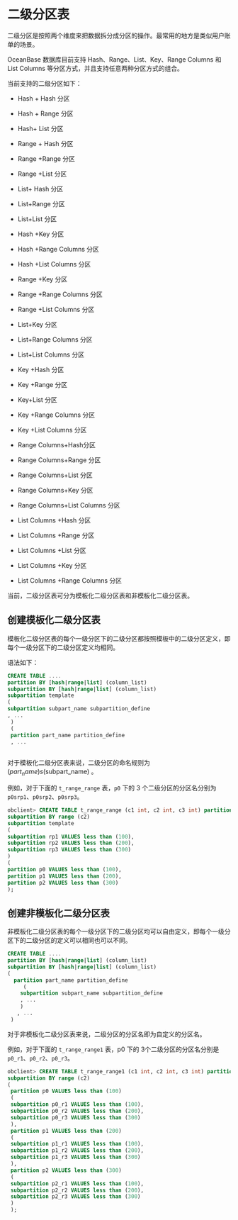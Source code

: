 二级分区表 
==========================

二级分区是按照两个维度来把数据拆分成分区的操作。最常用的地方是类似用户账单的场景。

OceanBase 数据库目前支持 Hash、Range、List、Key、Range Columns 和 List Columns 等分区方式，并且支持任意两种分区方式的组合。

当前支持的二级分区如下：

* Hash + Hash 分区

  

* Hash + Range 分区

  

* Hash+ List 分区

  

* Range + Hash 分区

  

* Range +Range 分区

  

* Range +List 分区

  

* List+ Hash 分区

  

* List+Range 分区

  

* List+List 分区

  

* Hash +Key 分区

  

* Hash +Range Columns 分区

  

* Hash +List Columns 分区

  

* Range +Key 分区

  

* Range +Range Columns 分区

  

* Range +List Columns 分区

  

* List+Key 分区

  

* List+Range Columns 分区

  

* List+List Columns 分区

  

* Key +Hash 分区

  

* Key +Range 分区

  

* Key+List 分区

  

* Key +Range Columns 分区

  

* Key +List Columns 分区

  

* Range Columns+Hash分区

  

* Range Columns+Range 分区

  

* Range Columns+List 分区

  

* Range Columns+Key 分区

  

* Range Columns+List Columns 分区

  

* List Columns +Hash 分区

  

* List Columns +Range 分区

  

* List Columns +List 分区

  

* List Columns +Key 分区

  

* List Columns +Range Columns 分区

  




当前，⼆级分区表可分为模板化二级分区表和非模板化二级分区表。

创建模板化二级分区表 
-------------------------------

模板化⼆级分区表的每个⼀级分区下的⼆级分区都按照模板中的⼆级分区定义，即每个⼀级分区下的⼆级分区定义均相同。

语法如下：

```sql
CREATE TABLE ....
partition BY [hash|range|list] (column_list)
subpartition BY [hash|range|list] (column_list)
subpartition template
(
subpartition subpart_name subpartition_define
, ...
 )
 (
 partition part_name partition_define
 , ...
 
```



对于模板化⼆级分区表来说，⼆级分区的命名规则为 ($part_name)s($subpart_name) 。

例如，对于下⾯的 `t_range_range` 表，`p0` 下的 3 个⼆级分区的分区名分别为 `p0srp1`、`p0srp2`、`p0srp3`。

```sql
obclient> CREATE TABLE t_range_range (c1 int, c2 int, c3 int) partition BY range(c1)
subpartition BY range (c2)
subpartition template
(
subpartition rp1 VALUES less than (100),
subpartition rp2 VALUES less than (200),
subpartition rp3 VALUES less than (300)
)
(
partition p0 VALUES less than (100),
partition p1 VALUES less than (200),
partition p2 VALUES less than (300)
);
```



创建非模板化二级分区表 
--------------------------------

⾮模板化⼆级分区表的每个⼀级分区下的⼆级分区均可以⾃由定义，即每个⼀级分区下的⼆级分区的定义可以相同也可以不同。

```sql
CREATE TABLE ....
partition BY [hash|range|list] (column_list)
subpartition BY [hash|range|list] (column_list)
(
  partition part_name partition_define
     (
    subpartition subpart_name subpartition_define
    , ...
    )
   , ...
 )
```



对于⾮模板化⼆级分区表来说，⼆级分区的分区名即为⾃定义的分区名。

例如，对于下⾯的 `t_range_range1` 表，p0 下的 3个⼆级分区的分区名分别是 `p0_r1`、`p0_r2`、`p0_r3`。

```sql
obclient> CREATE TABLE t_range_range1 (c1 int, c2 int, c3 int) partition BY range(c1)
subpartition BY range (c2)
(
 partition p0 VALUES less than (100)
 (
 subpartition p0_r1 VALUES less than (100),
 subpartition p0_r2 VALUES less than (200),
 subpartition p0_r3 VALUES less than (300)
 ),
 partition p1 VALUES less than (200)
 (
 subpartition p1_r1 VALUES less than (100),
 subpartition p1_r2 VALUES less than (200),
 subpartition p1_r3 VALUES less than (300)
 ),
 partition p2 VALUES less than (300)
 (
 subpartition p2_r1 VALUES less than (100),
 subpartition p2_r2 VALUES less than (200),
 subpartition p2_r3 VALUES less than (300)
 )
 );
```


